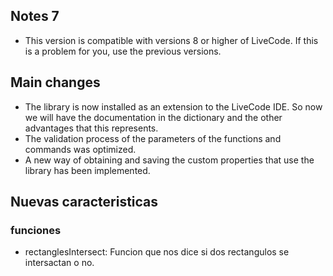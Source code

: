 ## Notes 7
- This version is compatible with versions 8 or higher of LiveCode. If this is a problem for you, use the previous versions.

## Main changes
- The library is now installed as an extension to the LiveCode IDE. So now we will have the documentation in the dictionary and the other advantages that this represents.
- The validation process of the parameters of the functions and commands was optimized.
- A new way of obtaining and saving the custom properties that use the library has been implemented.


## Nuevas caracteristicas

### funciones
- rectanglesIntersect: Funcion que nos dice si dos rectangulos se intersactan o no.